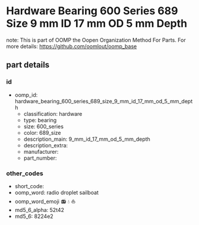# Hardware Bearing 600 Series 689 Size 9 mm ID 17 mm OD 5 mm Depth  

note: This is part of OOMP the Oopen Organization Method For Parts. For more details: https://github.com/oomlout/oomp_base

##  part details





### id
* oomp_id: hardware_bearing_600_series_689_size_9_mm_id_17_mm_od_5_mm_depth
  * classification: hardware
  * type: bearing
  * size: 600_series
  * color: 689_size
  * description_main: 9_mm_id_17_mm_od_5_mm_depth
  * description_extra: 
  * manufacturer: 
  * part_number: 

### other_codes
* short_code: 
* oomp_word: radio droplet sailboat
* oomp_word_emoji :radio: :droplet: :sailboat:
* md5_6_alpha: 52t42
* md5_6: 8224e2